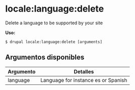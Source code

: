# locale:language:delete
Delete a language to be supported by your site

**Uso:**
```
$ drupal locale:language:delete [arguments]
```

## Argumentos disponibles
Argumento | Detalles
---------|-------------
language | Language for instance es or Spanish

